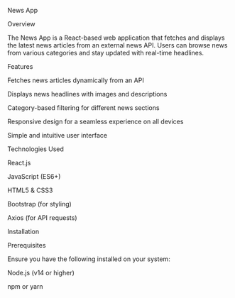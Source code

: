 News App

Overview

The News App is a React-based web application that fetches and displays the latest news articles from an external news API. Users can browse news from various categories and stay updated with real-time headlines.

Features

Fetches news articles dynamically from an API

Displays news headlines with images and descriptions

Category-based filtering for different news sections

Responsive design for a seamless experience on all devices

Simple and intuitive user interface

Technologies Used

React.js

JavaScript (ES6+)

HTML5 & CSS3

Bootstrap (for styling)

Axios (for API requests)

Installation

Prerequisites

Ensure you have the following installed on your system:

Node.js (v14 or higher)

npm or yarn
